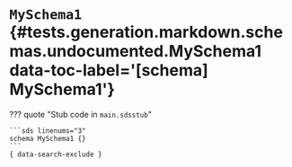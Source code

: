 [//]: # (DO NOT EDIT THIS FILE DIRECTLY. Instead, edit the corresponding stub file and execute `npm run docs:api`.)

# <code class="doc-symbol doc-symbol-schema"></code> `MySchema1` {#tests.generation.markdown.schemas.undocumented.MySchema1 data-toc-label='[schema] MySchema1'}

??? quote "Stub code in `main.sdsstub`"

    ```sds linenums="3"
    schema MySchema1 {}
    ```
    { data-search-exclude }
